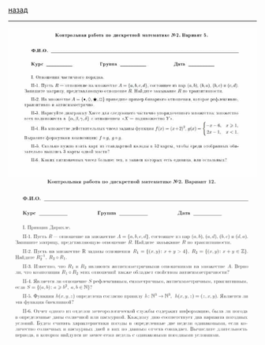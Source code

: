 [назад](../../../ib/ib-1-2.md#Дискретная-математика)
***
![дм атта 2](../../../images/dm/ib/theory/att2/th5.jpg)
![дм атта 2](../../../images/dm/ib/theory/att2/th12.jpg)